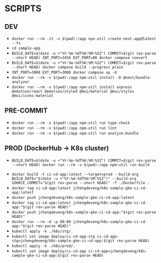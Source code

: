 # SCRIPTS

## DEV

- `docker run --rm -it -v $(pwd):/app npx-util create-next-app@latest --ts`
- `cd sample-app`
- `BUILD_DATE=$(date -u +"%Y-%m-%dT%H:%M:%SZ") COMMIT=$(git rev-parse --short HEAD) INT_PORT=3456 EXT_PORT=80 docker compose convert`
- `BUILD_DATE=$(date -u +"%Y-%m-%dT%H:%M:%SZ") COMMIT=$(git rev-parse --short HEAD) docker compose build --progress plain`
- `INT_PORT=3000 EXT_PORT=3000 docker compose up -d`
- `docker run --rm -v $(pwd):/app npm-util install -D @next/bundle-analyzer`
- `docker run --rm -v $(pwd):/app npm-util install express @emotion/react @emotion/styled @mui/material @mui/styles @mui/icons-material`

## PRE-COMMIT

- `docker run --rm -v $(pwd):/app npm-util run type-check`
- `docker run --rm -v $(pwd):/app npm-util run lint`
- `docker run --rm -v $(pwd):/app npm-util run analyze-bundle`

## PROD (DockerHub -> K8s cluster)

- `BUILD_DATE=$(date -u +"%Y-%m-%dT%H:%M:%SZ") COMMIT=$(git rev-parse --short HEAD) docker run --rm -v $(pwd):/app npm-util run build`

<!-- TODO: adjust below commands for production deployment -->
- `docker build -t ci-cd-app:latest --target=prod --build-arg BUILD_DATE="$(date -u +"%Y-%m-%dT%H:%M:%SZ")" --build-arg SOURCE_COMMIT="$(git rev-parse --short HEAD)" -f ./Dockerfile .`
- `docker tag ci-cd-app:latest jchengdeveng/k8s-sample-gke-ci-cd-app:latest`
- `docker push jchengdeveng/k8s-sample-gke-ci-cd-app:latest`
- `docker tag ci-cd-app:latest jchengdeveng/k8s-sample-gke-ci-cd-app:"$(git rev-parse HEAD)"`
- `docker push jchengdeveng/k8s-sample-gke-ci-cd-app:"$(git rev-parse HEAD)"`
- `docker run --rm -d -p 80:80 jchengdeveng/k8s-sample-gke-ci-cd-app:"$(git rev-parse HEAD)"`
- `kubectl apply -k ./k8s/stg/.`
- `kubectl set image deploy/ci-cd-app-stg ci-cd-app-stg=jchengdeveng/k8s-sample-gke-ci-cd-app:$(git rev-parse HEAD)`
- `kubectl apply -k ./k8s/prod/.`
- `kubectl set image deploy/ci-cd-app ci-cd-app=jchengdeveng/k8s-sample-gke-ci-cd-app:$(git rev-parse HEAD)`
